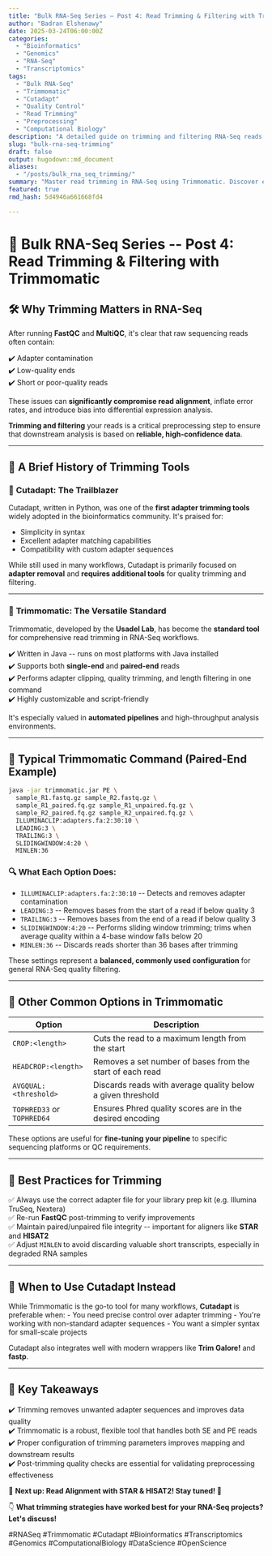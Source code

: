 ```yaml
---
title: "Bulk RNA-Seq Series – Post 4: Read Trimming & Filtering with Trimmomatic"
author: "Badran Elshenawy"
date: 2025-03-24T06:00:00Z
categories:
  - "Bioinformatics"
  - "Genomics"
  - "RNA-Seq"
  - "Transcriptomics"
tags:
  - "Bulk RNA-Seq"
  - "Trimmomatic"
  - "Cutadapt"
  - "Quality Control"
  - "Read Trimming"
  - "Preprocessing"
  - "Computational Biology"
description: "A detailed guide on trimming and filtering RNA-Seq reads with Trimmomatic. Learn about adapter removal, quality thresholds, command structure, and best practices for preprocessing."
slug: "bulk-rna-seq-trimming"
draft: false
output: hugodown::md_document
aliases:
  - "/posts/bulk_rna_seq_trimming/"
summary: "Master read trimming in RNA-Seq using Trimmomatic. Discover essential options, command examples, and how trimming enhances read quality before alignment."
featured: true
rmd_hash: 5d4946a661668fd4

---
```


# 🔬 Bulk RNA-Seq Series -- Post 4: Read Trimming & Filtering with Trimmomatic

## 🛠 Why Trimming Matters in RNA-Seq

After running **FastQC** and **MultiQC**, it's clear that raw sequencing reads often contain:

✔️ Adapter contamination  
✔️ Low-quality ends  
✔️ Short or poor-quality reads

These issues can **significantly compromise read alignment**, inflate error rates, and introduce bias into differential expression analysis.

**Trimming and filtering** your reads is a critical preprocessing step to ensure that downstream analysis is based on **reliable, high-confidence data**.

------------------------------------------------------------------------

## 🧪 A Brief History of Trimming Tools

### 🔹 **Cutadapt: The Trailblazer**

Cutadapt, written in Python, was one of the **first adapter trimming tools** widely adopted in the bioinformatics community. It's praised for:

-   Simplicity in syntax  
-   Excellent adapter matching capabilities  
-   Compatibility with custom adapter sequences

While still used in many workflows, Cutadapt is primarily focused on **adapter removal** and **requires additional tools** for quality trimming and filtering.

------------------------------------------------------------------------

### 🔧 **Trimmomatic: The Versatile Standard**

Trimmomatic, developed by the **Usadel Lab**, has become the **standard tool** for comprehensive read trimming in RNA-Seq workflows.

✔️ Written in Java -- runs on most platforms with Java installed  
✔️ Supports both **single-end** and **paired-end** reads  
✔️ Performs adapter clipping, quality trimming, and length filtering in one command  
✔️ Highly customizable and script-friendly

It's especially valued in **automated pipelines** and high-throughput analysis environments.

------------------------------------------------------------------------

## 🚀 Typical Trimmomatic Command (Paired-End Example)

``` bash
java -jar trimmomatic.jar PE \
  sample_R1.fastq.gz sample_R2.fastq.gz \
  sample_R1_paired.fq.gz sample_R1_unpaired.fq.gz \
  sample_R2_paired.fq.gz sample_R2_unpaired.fq.gz \
  ILLUMINACLIP:adapters.fa:2:30:10 \
  LEADING:3 \
  TRAILING:3 \
  SLIDINGWINDOW:4:20 \
  MINLEN:36
```

### 🔍 What Each Option Does:

-   `ILLUMINACLIP:adapters.fa:2:30:10` -- Detects and removes adapter contamination  
-   `LEADING:3` -- Removes bases from the start of a read if below quality 3  
-   `TRAILING:3` -- Removes bases from the end of a read if below quality 3  
-   `SLIDINGWINDOW:4:20` -- Performs sliding window trimming; trims when average quality within a 4-base window falls below 20  
-   `MINLEN:36` -- Discards reads shorter than 36 bases after trimming

These settings represent a **balanced, commonly used configuration** for general RNA-Seq quality filtering.

------------------------------------------------------------------------

## 📘 Other Common Options in Trimmomatic

| Option                     | Description                                                 |
|----------------------------|--------------------------------------------|
| `CROP:<length>`            | Cuts the read to a maximum length from the start            |
| `HEADCROP:<length>`        | Removes a set number of bases from the start of each read   |
| `AVGQUAL:<threshold>`      | Discards reads with average quality below a given threshold |
| `TOPHRED33` or `TOPHRED64` | Ensures Phred quality scores are in the desired encoding    |

These options are useful for **fine-tuning your pipeline** to specific sequencing platforms or QC requirements.

------------------------------------------------------------------------

## 📄 Best Practices for Trimming

✅ Always use the correct adapter file for your library prep kit (e.g. Illumina TruSeq, Nextera)  
✅ Re-run **FastQC** post-trimming to verify improvements  
✅ Maintain paired/unpaired file integrity -- important for aligners like **STAR** and **HISAT2**  
✅ Adjust `MINLEN` to avoid discarding valuable short transcripts, especially in degraded RNA samples

------------------------------------------------------------------------

## 🔄 When to Use Cutadapt Instead

While Trimmomatic is the go-to tool for many workflows, **Cutadapt** is preferable when: - You need precise control over adapter trimming - You're working with non-standard adapter sequences - You want a simpler syntax for small-scale projects

Cutadapt also integrates well with modern wrappers like **Trim Galore!** and **fastp**.

------------------------------------------------------------------------

## 📌 Key Takeaways

✔️ Trimming removes unwanted adapter sequences and improves data quality  
✔️ Trimmomatic is a robust, flexible tool that handles both SE and PE reads  
✔️ Proper configuration of trimming parameters improves mapping and downstream results  
✔️ Post-trimming quality checks are essential for validating preprocessing effectiveness

📌 **Next up: Read Alignment with STAR & HISAT2! Stay tuned! 🚀**

👇 **What trimming strategies have worked best for your RNA-Seq projects? Let's discuss!**

#RNASeq #Trimmomatic #Cutadapt #Bioinformatics #Transcriptomics #Genomics #ComputationalBiology #DataScience #OpenScience

